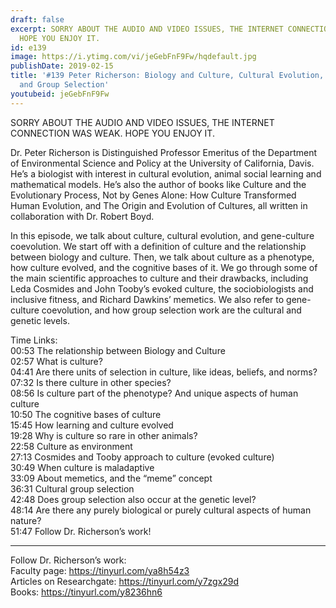 ```yaml
---
draft: false
excerpt: SORRY ABOUT THE AUDIO AND VIDEO ISSUES, THE INTERNET CONNECTION WAS WEAK.
  HOPE YOU ENJOY IT.
id: e139
image: https://i.ytimg.com/vi/jeGebFnF9Fw/hqdefault.jpg
publishDate: 2019-02-15
title: '#139 Peter Richerson: Biology and Culture, Cultural Evolution, Cognition,
  and Group Selection'
youtubeid: jeGebFnF9Fw
---
```

SORRY ABOUT THE AUDIO AND VIDEO ISSUES, THE INTERNET CONNECTION WAS WEAK. HOPE YOU ENJOY IT.

Dr. Peter Richerson is Distinguished Professor Emeritus of the Department of Environmental Science and Policy at the University of California, Davis. He’s a biologist with interest in cultural evolution, animal social learning and mathematical models. He’s also the author of books like Culture and the Evolutionary Process, Not by Genes Alone: How Culture Transformed Human Evolution, and The Origin and Evolution of Cultures, all written in collaboration with Dr. Robert Boyd.

In this episode, we talk about culture, cultural evolution, and gene-culture coevolution. We start off with a definition of culture and the relationship between biology and culture. Then, we talk about culture as a phenotype, how culture evolved, and the cognitive bases of it. We go through some of the main scientific approaches to culture and their drawbacks, including Leda Cosmides and John Tooby’s evoked culture, the sociobiologists and inclusive fitness, and Richard Dawkins’ memetics. We also refer to gene-culture coevolution, and how group selection work are the cultural and genetic levels.

Time Links:  
00:53  The relationship between Biology and Culture  
02:57  What is culture?                             
04:41  Are there units of selection in culture, like ideas, beliefs, and norms?              
07:32  Is there culture in other species?            
08:56  Is culture part of the phenotype? And unique aspects of human culture   
10:50  The cognitive bases of culture        
15:45  How learning and culture evolved         
19:28  Why is culture so rare in other animals?      
22:58  Culture as environment  
27:13  Cosmides and Tooby approach to culture (evoked culture)  
30:49  When culture is maladaptive  
33:09  About memetics, and the “meme” concept  
36:31  Cultural group selection  
42:48  Does group selection also occur at the genetic level?  
48:14  Are there any purely biological or purely cultural aspects of human nature?  
51:47  Follow Dr. Richerson’s work!

---

Follow Dr. Richerson’s work:  
Faculty page: https://tinyurl.com/ya8h54z3  
Articles on Researchgate: https://tinyurl.com/y7zgx29d  
Books: https://tinyurl.com/y8236hn6
